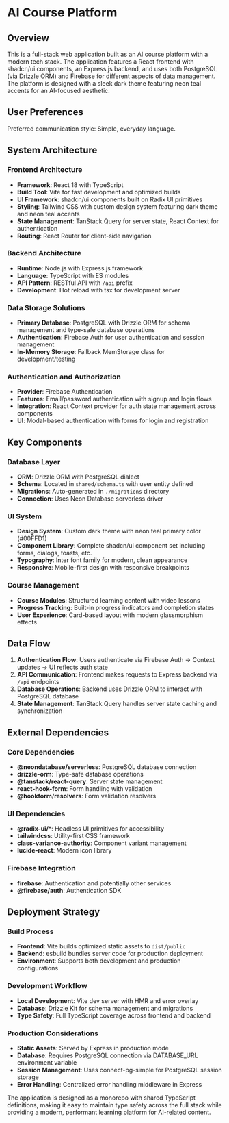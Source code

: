 # AI Course Platform

## Overview

This is a full-stack web application built as an AI course platform with a modern tech stack. The application features a React frontend with shadcn/ui components, an Express.js backend, and uses both PostgreSQL (via Drizzle ORM) and Firebase for different aspects of data management. The platform is designed with a sleek dark theme featuring neon teal accents for an AI-focused aesthetic.

## User Preferences

Preferred communication style: Simple, everyday language.

## System Architecture

### Frontend Architecture
- **Framework**: React 18 with TypeScript
- **Build Tool**: Vite for fast development and optimized builds
- **UI Framework**: shadcn/ui components built on Radix UI primitives
- **Styling**: Tailwind CSS with custom design system featuring dark theme and neon teal accents
- **State Management**: TanStack Query for server state, React Context for authentication
- **Routing**: React Router for client-side navigation

### Backend Architecture
- **Runtime**: Node.js with Express.js framework
- **Language**: TypeScript with ES modules
- **API Pattern**: RESTful API with `/api` prefix
- **Development**: Hot reload with tsx for development server

### Data Storage Solutions
- **Primary Database**: PostgreSQL with Drizzle ORM for schema management and type-safe database operations
- **Authentication**: Firebase Auth for user authentication and session management
- **In-Memory Storage**: Fallback MemStorage class for development/testing

### Authentication and Authorization
- **Provider**: Firebase Authentication
- **Features**: Email/password authentication with signup and login flows
- **Integration**: React Context provider for auth state management across components
- **UI**: Modal-based authentication with forms for login and registration

## Key Components

### Database Layer
- **ORM**: Drizzle ORM with PostgreSQL dialect
- **Schema**: Located in `shared/schema.ts` with user entity defined
- **Migrations**: Auto-generated in `./migrations` directory
- **Connection**: Uses Neon Database serverless driver

### UI System
- **Design System**: Custom dark theme with neon teal primary color (#00FFD1)
- **Component Library**: Complete shadcn/ui component set including forms, dialogs, toasts, etc.
- **Typography**: Inter font family for modern, clean appearance
- **Responsive**: Mobile-first design with responsive breakpoints

### Course Management
- **Course Modules**: Structured learning content with video lessons
- **Progress Tracking**: Built-in progress indicators and completion states
- **User Experience**: Card-based layout with modern glassmorphism effects

## Data Flow

1. **Authentication Flow**: Users authenticate via Firebase Auth → Context updates → UI reflects auth state
2. **API Communication**: Frontend makes requests to Express backend via `/api` endpoints
3. **Database Operations**: Backend uses Drizzle ORM to interact with PostgreSQL database
4. **State Management**: TanStack Query handles server state caching and synchronization

## External Dependencies

### Core Dependencies
- **@neondatabase/serverless**: PostgreSQL database connection
- **drizzle-orm**: Type-safe database operations
- **@tanstack/react-query**: Server state management
- **react-hook-form**: Form handling with validation
- **@hookform/resolvers**: Form validation resolvers

### UI Dependencies
- **@radix-ui/***: Headless UI primitives for accessibility
- **tailwindcss**: Utility-first CSS framework
- **class-variance-authority**: Component variant management
- **lucide-react**: Modern icon library

### Firebase Integration
- **firebase**: Authentication and potentially other services
- **@firebase/auth**: Authentication SDK

## Deployment Strategy

### Build Process
- **Frontend**: Vite builds optimized static assets to `dist/public`
- **Backend**: esbuild bundles server code for production deployment
- **Environment**: Supports both development and production configurations

### Development Workflow
- **Local Development**: Vite dev server with HMR and error overlay
- **Database**: Drizzle Kit for schema management and migrations
- **Type Safety**: Full TypeScript coverage across frontend and backend

### Production Considerations
- **Static Assets**: Served by Express in production mode
- **Database**: Requires PostgreSQL connection via DATABASE_URL environment variable
- **Session Management**: Uses connect-pg-simple for PostgreSQL session storage
- **Error Handling**: Centralized error handling middleware in Express

The application is designed as a monorepo with shared TypeScript definitions, making it easy to maintain type safety across the full stack while providing a modern, performant learning platform for AI-related content.